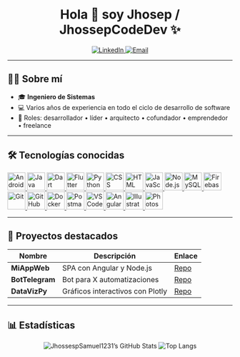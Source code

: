 <!-- ========= CABECERA ========= -->
<h1 align="center">Hola 👋 soy Jhosep / JhossepCodeDev ✨</h1>

<p align="center">
  <a href="https://www.linkedin.com/in/jhossep-llacctahuaman-c-a9ba49272/" target="_blank">
    <img src="https://img.shields.io/badge/LinkedIn-0077B5?style=for-the-badge&logo=linkedin&logoColor=white" alt="LinkedIn"/>
  </a>
  <a href="mailto:jhossepsamuel23@gmail.com" target="_blank">
    <img src="https://img.shields.io/badge/Email-D14836?style=for-the-badge&logo=gmail&logoColor=white" alt="Email"/>
  </a>
</p>

---

## 👨‍💻 Sobre mí
- 🎓 **Ingeniero de Sistemas**  
- 💻 Varios años de experiencia en todo el ciclo de desarrollo de software  
- 📝 Roles: desarrollador • líder • arquitecto • cofundador • emprendedor • freelance  

---

## 🛠 Tecnologías conocidas
<p align="left">
  <a href="https://developer.android.com/studio" target="_blank">
    <img src="https://skillicons.dev/icons?i=androidstudio" alt="Android Studio" height="40"/>
  </a>
  <a href="https://www.oracle.com/java/" target="_blank">
    <img src="https://skillicons.dev/icons?i=java" alt="Java" height="40"/>
  </a>
  <a href="https://dart.dev" target="_blank">
    <img src="https://skillicons.dev/icons?i=dart" alt="Dart" height="40"/>
  </a>
  <a href="https://flutter.dev" target="_blank">
    <img src="https://skillicons.dev/icons?i=flutter" alt="Flutter" height="40"/>
  </a>
  <a href="https://www.python.org" target="_blank">
    <img src="https://skillicons.dev/icons?i=py" alt="Python" height="40"/>
  </a>
  <a href="https://developer.mozilla.org/docs/Web/CSS" target="_blank">
    <img src="https://skillicons.dev/icons?i=css" alt="CSS" height="40"/>
  </a>
  <a href="https://developer.mozilla.org/docs/Web/HTML" target="_blank">
    <img src="https://skillicons.dev/icons?i=html" alt="HTML" height="40"/>
  </a>
  <a href="https://developer.mozilla.org/docs/Web/JavaScript" target="_blank">
    <img src="https://skillicons.dev/icons?i=js" alt="JavaScript" height="40"/>
  </a>
  <a href="https://nodejs.org" target="_blank">
    <img src="https://skillicons.dev/icons?i=nodejs" alt="Node.js" height="40"/>
  </a>
  <a href="https://www.mysql.com" target="_blank">
    <img src="https://skillicons.dev/icons?i=mysql" alt="MySQL" height="40"/>
  </a>
  <a href="https://firebase.google.com/docs" target="_blank">
    <img src="https://skillicons.dev/icons?i=firebase" alt="Firebase" height="40"/>
  </a>
  <a href="https://git-scm.com/doc" target="_blank">
    <img src="https://skillicons.dev/icons?i=git" alt="Git" height="40"/>
  </a>
  <a href="https://docs.github.com" target="_blank">
    <img src="https://skillicons.dev/icons?i=github" alt="GitHub" height="40"/>
  </a>
  <a href="https://docs.docker.com" target="_blank">
    <img src="https://skillicons.dev/icons?i=docker" alt="Docker" height="40"/>
  </a>
  <a href="https://learning.postman.com/docs" target="_blank">
    <img src="https://skillicons.dev/icons?i=postman" alt="Postman" height="40"/>
  </a>
  <a href="https://code.visualstudio.com/docs" target="_blank">
    <img src="https://skillicons.dev/icons?i=vscode" alt="VSCode" height="40"/>
  </a>
  <a href="https://angular.io/docs" target="_blank">
    <img src="https://skillicons.dev/icons?i=angular" alt="Angular" height="40"/>
  </a>
  <a href="https://www.adobe.com/products/illustrator" target="_blank">
    <img src="https://skillicons.dev/icons?i=ai" alt="Illustrator" height="40"/>
  </a>
  <a href="https://www.adobe.com/products/photoshop" target="_blank">
    <img src="https://skillicons.dev/icons?i=ps" alt="Photoshop" height="40"/>
  </a>
</p>

---

## 🚀 Proyectos destacados
| Nombre         | Descripción                            | Enlace                |
| -------------- | -------------------------------------- | --------------------- |
| **MiAppWeb**   | SPA con Angular y Node.js              | [Repo](#)             |
| **BotTelegram**| Bot para X automatizaciones            | [Repo](#)             |
| **DataVizPy**  | Gráficos interactivos con Plotly       | [Repo](#)             |

---

## 📊 Estadísticas
<p align="center">
  <img
    src="https://github-readme-stats.vercel.app/api?username=jhossepsamuel1231&show_icons=true&theme=dark"
    alt="JhossespSamuel1231’s GitHub Stats"
  />
  <img
    src="https://github-readme-stats.vercel.app/api/top-langs/?username=jhossepsamuel1231&layout=compact&theme=dark"
    alt="Top Langs"
  />
</p>


